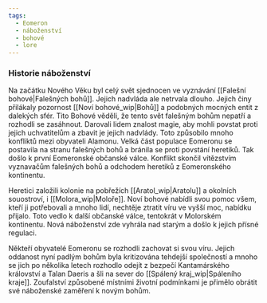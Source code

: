 ```yaml
---
tags:
  - Eomeron
  - náboženství
  - bohové
  - lore
---
```

### Historie náboženství

Na začátku Nového Věku byl celý svět sjednocen ve vyznávání [[Falešní bohové|Falešných bohů]]. Jejich nadvláda ale netrvala dlouho. Jejich činy přilákaly pozornost [[Noví bohové_wip|Bohů]] a podobných mocných entit z dalekých sfér. Tito Bohové věděli, že tento svět falešným bohům nepatří a rozhodli se zasáhnout. Darovali lidem znalost magie, aby mohli povstat proti jejich uchvatitelům a zbavit je jejich nadvlády.
Toto způsobilo mnoho konfliktů mezi obyvateli Alamonu. Velká část populace Eomeronu se postavila na stranu falešných bohů a bránila se proti povstání heretiků. Tak došlo k první Eomeronské občanské válce. Konflikt skončil vítězstvím vyznavačům falešných bohů a odchodem heretiků z Eomeronského kontinentu.‌

Heretici založili kolonie na pobřežích [[Aratol_wip|Aratolu]] a okolních souostroví, i [[Molora_wip|Moloře]]. Noví bohové nabídli svou pomoc všem, kteří ji potřebovali a mnoho lidí, nechtěje ztratit víru ve vyšší moc, nabídku přijalo. Toto vedlo k další občanské válce, tentokrát v Molorském kontinentu. Nová náboženství zde vyhrála nad starým a došlo k jejich přísné regulaci.‌

Někteří obyvatelé Eomeronu se rozhodli zachovat si svou víru. Jejich oddanost nyní padlým bohům byla kritizována tehdejší společností a mnoho se jich po několika letech rozhodlo odejít z bezpečí Kantamárského království a Talan Daeris a šli na sever do [[Spálený kraj_wip|Spáleního kraje]]. Zoufalství způsobené místními životní podmínkami je přimělo obrátit své náboženské zaměření k novým bohům.
